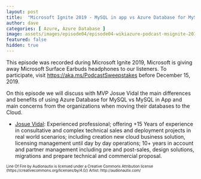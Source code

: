 ```yaml
---
layout: post
title:  "Microsoft Ignite 2019 - MySQL in app vs Azure Database for MySQL: Which one is better for me?"
author: dave
categories: [ Azure, Azure Database ]
image: assets/images/episode04/episode04-wikiazure-podcast-msignite-2019-AzureDatabaseForMySQL.png
featured: false
hidden: true
---
```



<p>
<script src="https://www.buzzsprout.com/704541/2075574-microsoft-ignite-2019-mysql-in-app-vs-azure-database-for-mysql-which-one-is-better-for-me.js?player=small" type="text/javascript" charset="utf-8"></script>
</p>
<p>
This episode was recorded during Microsoft Ignite 2019, Microsoft is giving away Microsoft Surface Earbuds headphones to our listeners. To participate, visit <a href="https://aka.ms/PodcastSweepstakes" target="_blank">https://aka.ms/PodcastSweepstakes</a> before December 15, 2019.</p>

On this episode we will discuss with MVP Josue Vidal the main differences and benefits of using Azure Database for MySQL vs MySQL in App and main concerns from the organizations when moving their databases to the Cloud.

+ <a href="https://www.linkedin.com/in/josuevidal/" target="_blank">Josue Vidal</a>: Experienced professional; offering +15 Years of experience in consultative and complex technical sales and deployment projects in real world scenarios; including creation new cloud business solution, licensing management until day by day operations; 10+ years in account and partner management including pre and post-sales, design solutions, migrations and prepare technical and commercial proposal.

<p style="font-size: .7em;">Line Of Fire by Audionautix is licensed under a Creative Commons Attribution license (https://creativecommons.org/licenses/by/4.0/) Artist: http://audionautix.com/</p>

